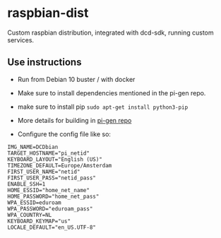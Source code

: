 # raspbian-dist
Custom raspbian distribution, integrated with dcd-sdk, running custom services. 

## Use instructions
* Run from Debian 10 buster / with docker
* Make sure to install dependencies mentioned in the pi-gen repo.
* make sure to install pip `sudo apt-get install python3-pip`
* More details for building in [pi-gen repo](https://github.com/RPi-Distro/pi-gen)

* Configure the config file like so:
```
IMG_NAME=DCDbian
TARGET_HOSTNAME="pi_netid"
KEYBOARD_LAYOUT="English (US)"
TIMEZONE_DEFAULT=Europe/Amsterdam
FIRST_USER_NAME="netid"
FIRST_USER_PASS="netid_pass"
ENABLE_SSH=1
HOME_ESSID="home_net_name"
HOME_PASSWORD="home_net_pass"
WPA_ESSID=eduroam
WPA_PASSWORD="eduroam_pass"
WPA_COUNTRY=NL
KEYBOARD_KEYMAP="us"
LOCALE_DEFAULT="en_US.UTF-8"

```
